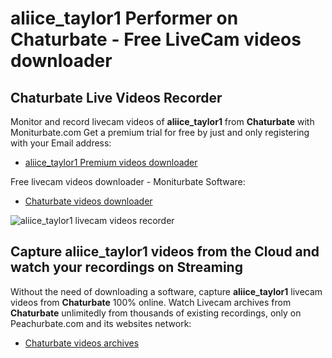 # aliice_taylor1 Performer on Chaturbate - Free LiveCam videos downloader

## Chaturbate Live Videos Recorder

Monitor and record livecam videos of **aliice_taylor1** from **Chaturbate** with Moniturbate.com
Get a premium trial for free by just and only registering with your Email address:
* [aliice_taylor1 Premium videos downloader](https://moniturbate.com/request-demo-licence-key.html)

Free livecam videos downloader - Moniturbate Software:
* [Chaturbate videos downloader](https://moniturbate.com/moniturbate-download-software.html)

![aliice_taylor1 livecam videos recorder](https://peachurnet.com/templates/moniturbate-software.png)


## Capture aliice_taylor1 videos from the Cloud and watch your recordings on Streaming

Without the need of downloading a software, capture **aliice_taylor1** livecam videos from **Chaturbate** 100% online.
Watch Livecam archives from **Chaturbate** unlimitedly from thousands of existing recordings, only on Peachurbate.com and its websites network:
* [Chaturbate videos archives](https://peachurnet.com/)